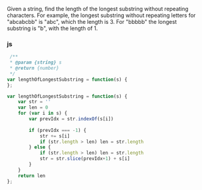 Given a string, find the length of the longest substring without repeating characters. For example, the longest substring without repeating letters for "abcabcbb" is "abc", which the length is 3. For "bbbbb" the longest substring is "b", with the length of 1.
### js
```js
 /**
 * @param {string} s
 * @return {number}
 */
var lengthOfLongestSubstring = function(s) {
};
 ```
```js
var lengthOfLongestSubstring = function(s) {
    var str = ''
    var len = 0
    for (var i in s) {
        var prevIdx = str.indexOf(s[i])
        
        if (prevIdx === -1) {
            str += s[i]
            if (str.length > len) len = str.length
        } else {
            if (str.length > len) len = str.length
            str = str.slice(prevIdx+1) + s[i]
        }
    }
    return len
};

```
